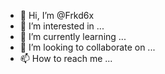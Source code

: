 - 👋 Hi, I’m @Frkd6x
- 👀 I’m interested in ...
- 🌱 I’m currently learning ...
- 💞️ I’m looking to collaborate on ...
- 📫 How to reach me ...

<!---
Frkd6x/Frkd6x is a ✨ special ✨ repository because its `README.md` (this file) appears on your GitHub profile.
You can click the Preview link to take a look at your changes.
--->
